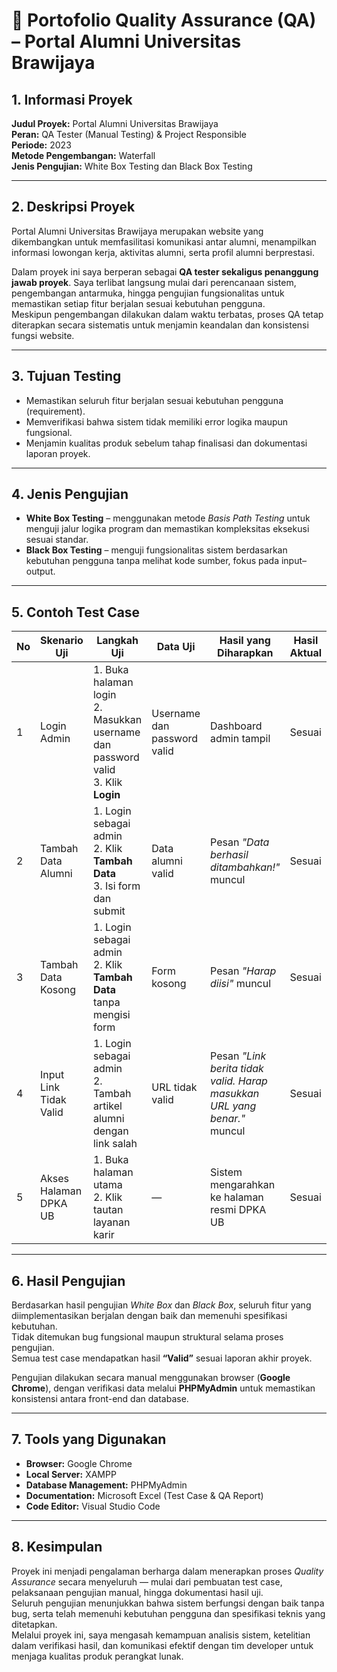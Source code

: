 # 🧩 Portofolio Quality Assurance (QA) – Portal Alumni Universitas Brawijaya

## 1. Informasi Proyek

**Judul Proyek:** Portal Alumni Universitas Brawijaya  
**Peran:** QA Tester (Manual Testing) & Project Responsible  
**Periode:** 2023  
**Metode Pengembangan:** Waterfall  
**Jenis Pengujian:** White Box Testing dan Black Box Testing

---

## 2. Deskripsi Proyek

Portal Alumni Universitas Brawijaya merupakan website yang dikembangkan untuk memfasilitasi komunikasi antar alumni, menampilkan informasi lowongan kerja, aktivitas alumni, serta profil alumni berprestasi.

Dalam proyek ini saya berperan sebagai **QA tester sekaligus penanggung jawab proyek**. Saya terlibat langsung mulai dari perencanaan sistem, pengembangan antarmuka, hingga pengujian fungsionalitas untuk memastikan setiap fitur berjalan sesuai kebutuhan pengguna.  
Meskipun pengembangan dilakukan dalam waktu terbatas, proses QA tetap diterapkan secara sistematis untuk menjamin keandalan dan konsistensi fungsi website.

---

## 3. Tujuan Testing

- Memastikan seluruh fitur berjalan sesuai kebutuhan pengguna (requirement).
- Memverifikasi bahwa sistem tidak memiliki error logika maupun fungsional.
- Menjamin kualitas produk sebelum tahap finalisasi dan dokumentasi laporan proyek.

---

## 4. Jenis Pengujian

- **White Box Testing** – menggunakan metode _Basis Path Testing_ untuk menguji jalur logika program dan memastikan kompleksitas eksekusi sesuai standar.
- **Black Box Testing** – menguji fungsionalitas sistem berdasarkan kebutuhan pengguna tanpa melihat kode sumber, fokus pada input–output.

---

## 5. Contoh Test Case

| No  | Skenario Uji           | Langkah Uji                                                                           | Data Uji                    | Hasil yang Diharapkan                                                    | Hasil Aktual | Status |
| --- | ---------------------- | ------------------------------------------------------------------------------------- | --------------------------- | ------------------------------------------------------------------------ | ------------ | ------ |
| 1   | Login Admin            | 1. Buka halaman login<br>2. Masukkan username dan password valid<br>3. Klik **Login** | Username dan password valid | Dashboard admin tampil                                                   | Sesuai       | ✅     |
| 2   | Tambah Data Alumni     | 1. Login sebagai admin<br>2. Klik **Tambah Data**<br>3. Isi form dan submit           | Data alumni valid           | Pesan _"Data berhasil ditambahkan!"_ muncul                              | Sesuai       | ✅     |
| 3   | Tambah Data Kosong     | 1. Login sebagai admin<br>2. Klik **Tambah Data** tanpa mengisi form                  | Form kosong                 | Pesan _"Harap diisi"_ muncul                                             | Sesuai       | ✅     |
| 4   | Input Link Tidak Valid | 1. Login sebagai admin<br>2. Tambah artikel alumni dengan link salah                  | URL tidak valid             | Pesan _"Link berita tidak valid. Harap masukkan URL yang benar."_ muncul | Sesuai       | ✅     |
| 5   | Akses Halaman DPKA UB  | 1. Buka halaman utama<br>2. Klik tautan layanan karir                                 | —                           | Sistem mengarahkan ke halaman resmi DPKA UB                              | Sesuai       | ✅     |

---

## 6. Hasil Pengujian

Berdasarkan hasil pengujian _White Box_ dan _Black Box_, seluruh fitur yang diimplementasikan berjalan dengan baik dan memenuhi spesifikasi kebutuhan.  
Tidak ditemukan bug fungsional maupun struktural selama proses pengujian.  
Semua test case mendapatkan hasil **“Valid”** sesuai laporan akhir proyek.

Pengujian dilakukan secara manual menggunakan browser (**Google Chrome**), dengan verifikasi data melalui **PHPMyAdmin** untuk memastikan konsistensi antara front-end dan database.

---

## 7. Tools yang Digunakan

- **Browser:** Google Chrome
- **Local Server:** XAMPP
- **Database Management:** PHPMyAdmin
- **Documentation:** Microsoft Excel (Test Case & QA Report)
- **Code Editor:** Visual Studio Code

---

## 8. Kesimpulan

Proyek ini menjadi pengalaman berharga dalam menerapkan proses _Quality Assurance_ secara menyeluruh — mulai dari pembuatan test case, pelaksanaan pengujian manual, hingga dokumentasi hasil uji.  
Seluruh pengujian menunjukkan bahwa sistem berfungsi dengan baik tanpa bug, serta telah memenuhi kebutuhan pengguna dan spesifikasi teknis yang ditetapkan.  
Melalui proyek ini, saya mengasah kemampuan analisis sistem, ketelitian dalam verifikasi hasil, dan komunikasi efektif dengan tim developer untuk menjaga kualitas produk perangkat lunak.
